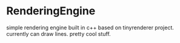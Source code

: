 # RenderingEngine
simple rendering engine built in c++ based on tinyrenderer project.
currently can draw lines. pretty cool stuff.
